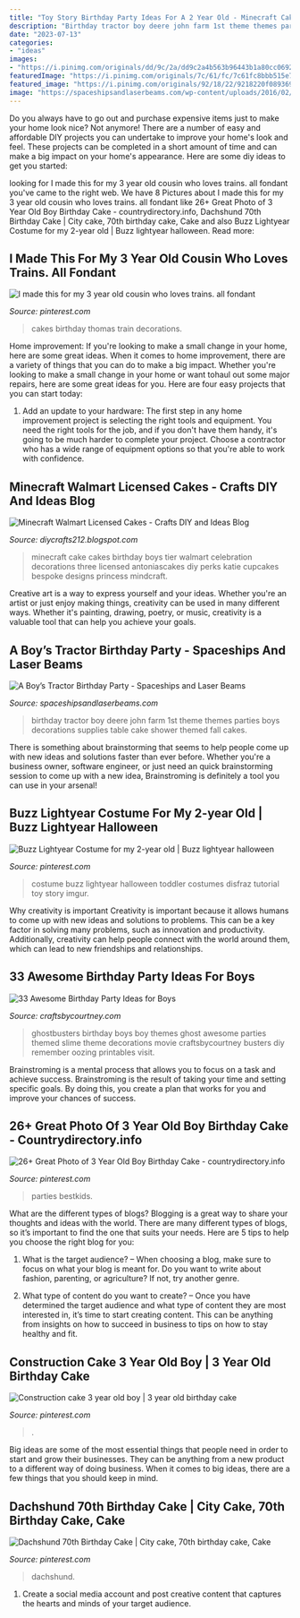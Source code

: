 ```yaml
---
title: "Toy Story Birthday Party Ideas For A 2 Year Old - Minecraft Cake Cakes Birthday Boys Tier Walmart Celebration Decorations Three Licensed Antoniascakes Diy Perks Katie Cupcakes Bespoke Designs Princess Mindcraft"
description: "Birthday tractor boy deere john farm 1st theme themes parties boys decorations supplies table cake shower themed fall cakes"
date: "2023-07-13"
categories:
- "ideas"
images:
- "https://i.pinimg.com/originals/dd/9c/2a/dd9c2a4b563b96443b1a80cc0692453a.jpg"
featuredImage: "https://i.pinimg.com/originals/7c/61/fc/7c61fc8bbb515e70ce3e35dab6d9946b.jpg"
featured_image: "https://i.pinimg.com/originals/92/18/22/9218220f0893697600a01298929f9640.jpg"
image: "https://spaceshipsandlaserbeams.com/wp-content/uploads/2016/02/main-john-deere-birthday-party-ideas.jpg"
---
```



Do you always have to go out and purchase expensive items just to make your home look nice? Not anymore! There are a number of easy and affordable DIY projects you can undertake to improve your home's look and feel. These projects can be completed in a short amount of time and can make a big impact on your home's appearance. Here are some diy ideas to get you started: 

	

		
looking for I made this for my 3 year old cousin who loves trains. all fondant you've came to the right web. We have 8 Pictures about I made this for my 3 year old cousin who loves trains. all fondant like 26+ Great Photo of 3 Year Old Boy Birthday Cake - countrydirectory.info, Dachshund 70th Birthday Cake | City cake, 70th birthday cake, Cake and also Buzz Lightyear Costume for my 2-year old | Buzz lightyear halloween. Read more:
		
    
## I Made This For My 3 Year Old Cousin Who Loves Trains. All Fondant

<img loading=lazy src="https://i.pinimg.com/736x/9c/78/68/9c7868dd24f1e60148d8ffcb3ca74fca--thomas-birthday-cakes-thomas-cakes.jpg?b=t" onerror="this.onerror=null;this.src='https://tse3.mm.bing.net/th?id=OIP.mjlpBFr2iCH9CIlgLpk5NgHaJ4&amp;pid=15.1';" alt="I made this for my 3 year old cousin who loves trains. all fondant">

_Source: pinterest.com_

>cakes birthday thomas train decorations. 

	

Home improvement: If you're looking to make a small change in your home, here are some great ideas.
When it comes to home improvement, there are a variety of things that you can do to make a big impact. Whether you're looking to make a small change in your home or want tohaul out some major repairs, here are some great ideas for you. Here are four easy projects that you can start today:
1) Add an update to your hardware: The first step in any home improvement project is selecting the right tools and equipment. You need the right tools for the job, and if you don't have them handy, it's going to be much harder to complete your project. Choose a contractor who has a wide range of equipment options so that you're able to work with confidence.

    
## Minecraft Walmart Licensed Cakes - Crafts DIY And Ideas Blog

<img loading=lazy src="https://i.pinimg.com/originals/15/72/75/1572756870622c7e2fc102734cf2e200.jpg" onerror="this.onerror=null;this.src='https://tse3.mm.bing.net/th?id=OIP.VZrTdRt0yLnd4uR-TvaBsgHaL2&amp;pid=15.1';" alt="Minecraft Walmart Licensed Cakes - Crafts DIY and Ideas Blog">

_Source: diycrafts212.blogspot.com_

>minecraft cake cakes birthday boys tier walmart celebration decorations three licensed antoniascakes diy perks katie cupcakes bespoke designs princess mindcraft. 

	

Creative art is a way to express yourself and your ideas. Whether you're an artist or just enjoy making things, creativity can be used in many different ways. Whether it's painting, drawing, poetry, or music, creativity is a valuable tool that can help you achieve your goals.

    
## A Boy’s Tractor Birthday Party - Spaceships And Laser Beams

<img loading=lazy src="https://spaceshipsandlaserbeams.com/wp-content/uploads/2016/02/main-john-deere-birthday-party-ideas.jpg" onerror="this.onerror=null;this.src='https://tse2.mm.bing.net/th?id=OIP.tmOHWJD0R64L76_C-hkIAwHaLH&amp;pid=15.1';" alt="A Boy’s Tractor Birthday Party - Spaceships and Laser Beams">

_Source: spaceshipsandlaserbeams.com_

>birthday tractor boy deere john farm 1st theme themes parties boys decorations supplies table cake shower themed fall cakes. 

	

There is something about brainstorming that seems to help people come up with new ideas and solutions faster than ever before. Whether you're a business owner, software engineer, or just need an quick brainstorming session to come up with a new idea, Brainstroming is definitely a tool you can use in your arsenal!

    
## Buzz Lightyear Costume For My 2-year Old | Buzz Lightyear Halloween

<img loading=lazy src="https://i.pinimg.com/736x/8c/c0/03/8cc003bcc91aaa41479632e78ec3fdb4.jpg" onerror="this.onerror=null;this.src='https://tse2.mm.bing.net/th?id=OIP.cYY0WGzORmRJyiai5YSNMwHaNK&amp;pid=15.1';" alt="Buzz Lightyear Costume for my 2-year old | Buzz lightyear halloween">

_Source: pinterest.com_

>costume buzz lightyear halloween toddler costumes disfraz tutorial toy story imgur. 

	

Why creativity is important
Creativity is important because it allows humans to come up with new ideas and solutions to problems. This can be a key factor in solving many problems, such as innovation and productivity. Additionally, creativity can help people connect with the world around them, which can lead to new friendships and relationships.

    
## 33 Awesome Birthday Party Ideas For Boys

<img loading=lazy src="http://www.craftsbycourtney.com/wp-content/uploads/2015/01/boys-ghostbusters-birthday-party-ideas.jpg" onerror="this.onerror=null;this.src='https://tse2.mm.bing.net/th?id=OIP.-J5sRPEZPBePNkaccfEfAwHaLH&amp;pid=15.1';" alt="33 Awesome Birthday Party Ideas for Boys">

_Source: craftsbycourtney.com_

>ghostbusters birthday boys boy themes ghost awesome parties themed slime theme decorations movie craftsbycourtney busters diy remember oozing printables visit. 

	

Brainstroming is a mental process that allows you to focus on a task and achieve success. Brainstroming is the result of taking your time and setting specific goals. By doing this, you create a plan that works for you and improve your chances of success.

    
## 26+ Great Photo Of 3 Year Old Boy Birthday Cake - Countrydirectory.info

<img loading=lazy src="https://i.pinimg.com/originals/92/18/22/9218220f0893697600a01298929f9640.jpg" onerror="this.onerror=null;this.src='https://tse2.mm.bing.net/th?id=OIP.2-z-qYPCxwfrTaK7_3fUawHaJ4&amp;pid=15.1';" alt="26+ Great Photo of 3 Year Old Boy Birthday Cake - countrydirectory.info">

_Source: pinterest.com_

>parties bestkids. 

	

What are the different types of blogs?
Blogging is a great way to share your thoughts and ideas with the world. There are many different types of blogs, so it’s important to find the one that suits your needs. Here are 5 tips to help you choose the right blog for you: 
1. What is the target audience? – When choosing a blog, make sure to focus on what your blog is meant for. Do you want to write about fashion, parenting, or agriculture? If not, try another genre. 

2. What type of content do you want to create? – Once you have determined the target audience and what type of content they are most interested in, it’s time to start creating content. This can be anything from insights on how to succeed in business to tips on how to stay healthy and fit. 


    
## Construction Cake 3 Year Old Boy | 3 Year Old Birthday Cake

<img loading=lazy src="https://i.pinimg.com/originals/7c/61/fc/7c61fc8bbb515e70ce3e35dab6d9946b.jpg" onerror="this.onerror=null;this.src='https://tse1.mm.bing.net/th?id=OIP.tOY_Gt8G12IJZpi4_Mu2IAHaJ4&amp;pid=15.1';" alt="Construction cake 3 year old boy | 3 year old birthday cake">

_Source: pinterest.com_

>. 

	

Big ideas are some of the most essential things that people need in order to start and grow their businesses. They can be anything from a new product to a different way of doing business. When it comes to big ideas, there are a few things that you should keep in mind. 

    
## Dachshund 70th Birthday Cake | City Cake, 70th Birthday Cake, Cake

<img loading=lazy src="https://i.pinimg.com/originals/dd/9c/2a/dd9c2a4b563b96443b1a80cc0692453a.jpg" onerror="this.onerror=null;this.src='https://tse2.mm.bing.net/th?id=OIP.R5RQpxOHg0qsDDvPV3wiVAHaNK&amp;pid=15.1';" alt="Dachshund 70th Birthday Cake | City cake, 70th birthday cake, Cake">

_Source: pinterest.com_

>dachshund. 

	

1. Create a social media account and post creative content that captures the hearts and minds of your target audience.

